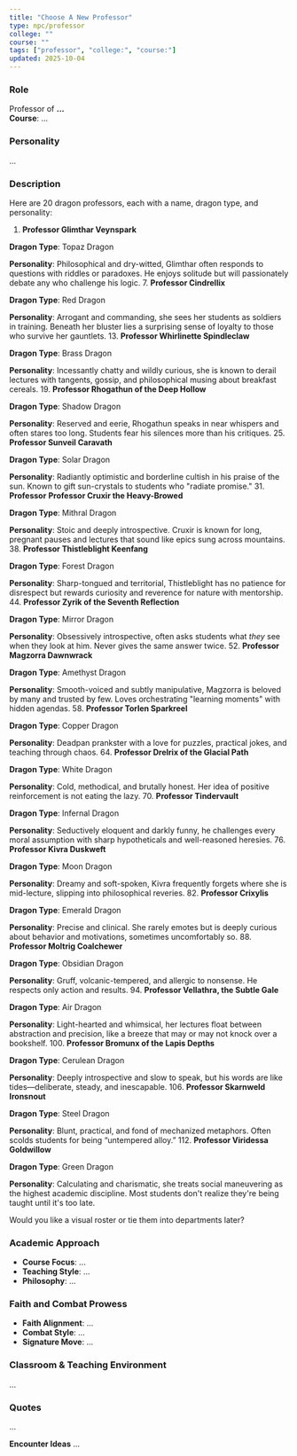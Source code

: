 ```yaml
---
title: "Choose A New Professor"
type: npc/professor
college: ""
course: ""
tags: ["professor", "college:", "course:"]
updated: 2025-10-04
---
```


### Role
Professor of **...**  
**Course**: ...

### Personality
...

### Description
Here are 20 dragon professors, each with a name, dragon type, and personality:


1. **Professor Glimthar Veynspark**

**Dragon Type**: Topaz Dragon

**Personality**: Philosophical and dry-witted, Glimthar often responds to questions with riddles or paradoxes. He enjoys solitude but will passionately debate any who challenge his logic.
7. **Professor Cindrellix**

**Dragon Type**: Red Dragon

**Personality**: Arrogant and commanding, she sees her students as soldiers in training. Beneath her bluster lies a surprising sense of loyalty to those who survive her gauntlets.
13. **Professor Whirlinette Spindleclaw**

**Dragon Type**: Brass Dragon

**Personality**: Incessantly chatty and wildly curious, she is known to derail lectures with tangents, gossip, and philosophical musing about breakfast cereals.
19. **Professor Rhogathun of the Deep Hollow**

**Dragon Type**: Shadow Dragon

**Personality**: Reserved and eerie, Rhogathun speaks in near whispers and often stares too long. Students fear his silences more than his critiques.
25. **Professor Sunveil Caravath**

**Dragon Type**: Solar Dragon

**Personality**: Radiantly optimistic and borderline cultish in his praise of the sun. Known to gift sun-crystals to students who "radiate promise."
31. **Professor** **Professor Cruxir the Heavy-Browed**

**Dragon Type**: Mithral Dragon

**Personality**: Stoic and deeply introspective. Cruxir is known for long, pregnant pauses and lectures that sound like epics sung across mountains.
38. **Professor Thistleblight Keenfang**

**Dragon Type**: Forest Dragon

**Personality**: Sharp-tongued and territorial, Thistleblight has no patience for disrespect but rewards curiosity and reverence for nature with mentorship.
44. **Professor Zyrik of the Seventh Reflection**

**Dragon Type**: Mirror Dragon

**Personality**: Obsessively introspective, often asks students what *they* see when they look at him. Never gives the same answer twice.
52. **Professor Magzorra Dawnwrack**

**Dragon Type**: Amethyst Dragon

**Personality**: Smooth-voiced and subtly manipulative, Magzorra is beloved by many and trusted by few. Loves orchestrating "learning moments" with hidden agendas.
58. **Professor Torlen Sparkreel**

**Dragon Type**: Copper Dragon

**Personality**: Deadpan prankster with a love for puzzles, practical jokes, and teaching through chaos.
64. **Professor Drelrix of the Glacial Path**

**Dragon Type**: White Dragon

**Personality**: Cold, methodical, and brutally honest. Her idea of positive reinforcement is not eating the lazy.
70. **Professor Tindervault**

**Dragon Type**: Infernal Dragon

**Personality**: Seductively eloquent and darkly funny, he challenges every moral assumption with sharp hypotheticals and well-reasoned heresies.
76. **Professor Kivra Duskweft**

**Dragon Type**: Moon Dragon

**Personality**: Dreamy and soft-spoken, Kivra frequently forgets where she is mid-lecture, slipping into philosophical reveries.
82. **Professor Crixylis**

**Dragon Type**: Emerald Dragon

**Personality**: Precise and clinical. She rarely emotes but is deeply curious about behavior and motivations, sometimes uncomfortably so.
88. **Professor Moltrig Coalchewer**

**Dragon Type**: Obsidian Dragon

**Personality**: Gruff, volcanic-tempered, and allergic to nonsense. He respects only action and results.
94. **Professor Vellathra, the Subtle Gale**

**Dragon Type**: Air Dragon

**Personality**: Light-hearted and whimsical, her lectures float between abstraction and precision, like a breeze that may or may not knock over a bookshelf.
100. **Professor Bromunx of the Lapis Depths**

**Dragon Type**: Cerulean Dragon

**Personality**: Deeply introspective and slow to speak, but his words are like tides—deliberate, steady, and inescapable.
106. **Professor Skarnweld Ironsnout**

**Dragon Type**: Steel Dragon

**Personality**: Blunt, practical, and fond of mechanized metaphors. Often scolds students for being “untempered alloy.”
112. **Professor Viridessa Goldwillow**

**Dragon Type**: Green Dragon

**Personality**: Calculating and charismatic, she treats social maneuvering as the highest academic discipline. Most students don't realize they're being taught until it's too late.

Would you like a visual roster or tie them into departments later?

### Academic Approach
- **Course Focus**: ...
- **Teaching Style**: ...
- **Philosophy**: ...

### Faith and Combat Prowess
- **Faith Alignment**: ...
- **Combat Style**: ...
- **Signature Move**: ...

### Classroom & Teaching Environment
...

### Quotes
...

**Encounter Ideas**
...

